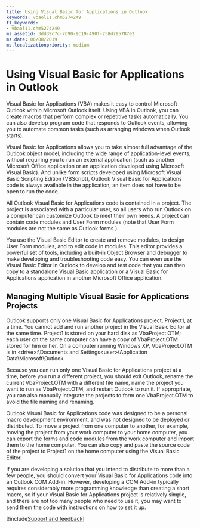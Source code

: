 ```yaml
---
title: Using Visual Basic for Applications in Outlook
keywords: vbaol11.chm5274249
f1_keywords:
- vbaol11.chm5274249
ms.assetid: 3dd39c7c-7b90-9c19-490f-258d795787e2
ms.date: 06/08/2019
ms.localizationpriority: medium
---
```



# Using Visual Basic for Applications in Outlook

Visual Basic for Applications (VBA) makes it easy to control Microsoft Outlook within Microsoft Outlook itself. Using VBA in Outlook, you can create macros that perform complex or repetitive tasks automatically. You can also develop program code that responds to Outlook events, allowing you to automate common tasks (such as arranging windows when Outlook starts).

Visual Basic for Applications allows you to take almost full advantage of the Outlook object model, including the wide range of application-level events, without requiring you to run an external application (such as another Microsoft Office application or an application developed using Microsoft Visual Basic). And unlike form scripts developed using Microsoft Visual Basic Scripting Edition (VBScript), Outlook Visual Basic for Applications code is always available in the application; an item does not have to be open to run the code.

All Outlook Visual Basic for Applications code is contained in a project. The project is associated with a particular user, so all users who run Outlook on a computer can customize Outlook to meet their own needs. A project can contain code modules and User Form modules (note that User Form modules are not the same as Outlook forms ).

You use the Visual Basic Editor to create and remove modules, to design User Form modules, and to edit code in modules. This editor provides a powerful set of tools, including a built-in Object Browser and debugger to make developing and troubleshooting code easy. You can even use the Visual Basic Editor in Outlook to develop and test code that you can then copy to a standalone Visual Basic application or a Visual Basic for Applications application in another Microsoft Office application.

## Managing Multiple Visual Basic for Applications Projects

Outlook supports only one Visual Basic for Applications project, Project1, at a time. You cannot add and run another project in the Visual Basic Editor at the same time. Project1 is stored on your hard disk as VbaProject.OTM; each user on the same computer can have a copy of VbaProject.OTM stored for him or her. On a computer running Windows XP, VbaProject.OTM is in \<drive>:\Documents and Settings\<user>\Application Data\Microsoft\Outlook.

Because you can run only one Visual Basic for Applications project at a time, before you run a different project, you should exit Outlook, rename the current VbaProject.OTM with a different file name, name the project you want to run as VbaProject.OTM, and restart Outlook to run it. If appropriate, you can also manually integrate the projects to form one VbaProject.OTM to avoid the file naming and renaming.

Outlook Visual Basic for Applications code was designed to be a personal macro development environment, and was not designed to be deployed or distributed. To move a project from one computer to another, for example, moving the project from your work computer to your home computer, you can export the forms and code modules from the work computer and import them to the home computer. You can also copy and paste the source code of the project to Project1 on the home computer using the Visual Basic Editor.

If you are developing a solution that you intend to distribute to more than a few people, you should convert your Visual Basic for Applications code into an Outlook COM Add-in. However, developing a COM Add-in typically requires considerably more programming knowledge than creating a short macro, so if your Visual Basic for Applications project is relatively simple, and there are not too many people who need to use it, you may want to send them the code with instructions on how to set it up.

[!include[Support and feedback](~/includes/feedback-boilerplate.md)]
